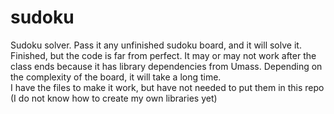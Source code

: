 sudoku
======

Sudoku solver. Pass it any unfinished sudoku board, and it will solve it.   
Finished, but the code is far from perfect. It may or may not work after the class ends because it has library dependencies from Umass. Depending on the complexity of the board, it will take a long time.    
I have the files to make it work, but have not needed to put them in this repo (I do not know how to create my own libraries yet)
